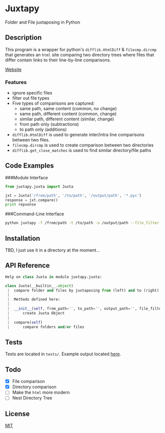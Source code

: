 Juxtapy
=======
Folder and File juxtaposing in Python

Description
-----------

This program is a wrapper for python's `difflib.HtmlDiff` & `filecmp.dircmp` that generates an `html` site comparing two directory trees where files that differ contain links to their line-by-line comparisons. 

[Website](http://tmthydvnprt.github.io/juxtapy)

### Features
* ignore specific files
* filter out file types
* Five types of comparisons are captured:
    * same path, same content (common, no change)
    * same path, different content (common, change)
    * similar path, different content (similar, change)
    * from path only (subtractions)
    * to path only (additions)
* `difflib.HtmlDiff` is used to generate inter/intra line comparisons between two files.
* `filecmp.dircmp` is used to create comparison between two directories
* `difflib.get_close_matches` is used to find similar directory/file paths

Code Examples
-------------

###Module Interface

```python
from juxtapy.juxta import Juxta

jxt = Juxta('/from/path', '/to/path', '/output/path', '*.pyc')
response = jxt.compare()
print repsonse
```

###Command-Line Interface

```sh
python juxtapy -f /from/path -t /to/path -o /output/path --file_filter *.pyc
```

Installation
------------
TBD, I just use it in a directory at the moment...

API Reference
-------------
```python
Help on class Juxta in module juxtapy.juxta:

class Juxta(__builtin__.object)
 |  compare folder and files by juxtaposing from (left) and to (right) directories
 |  
 |  Methods defined here:
 |  
 |  __init__(self, from_path='', to_path='', output_path='', file_filter=None, file_ignore=None)
 |      create Juxta Object
 |  
 |  compare(self)
 |      compare folders and/or files
```

Tests
-----
Tests are located in `tests/`.  Example output located [here](http://tmthydvnprt.github.io/juxtapy/from_compare_to/index.html).

Todo
----
* [x] File comparison
* [x] Directory comparison
* [ ] Make the `html` more modern
* [ ] Nest Directory Tree

License
-------
[MIT]()

